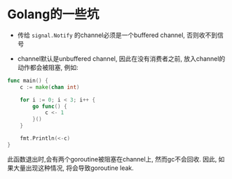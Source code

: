 # Golang的一些坑

- 传给 `signal.Notify` 的channel必须是一个buffered channel, 否则收不到信号

- channel默认是unbuffered channel, 因此在没有消费者之前, 放入channel的动作都会被阻塞, 例如:

```go
func main() {
    c := make(chan int)

    for i := 0; i < 3; i++ {
        go func() {
            c <- 1
        }()
    }

    fmt.Println(<-c)
}
```

此函数退出时,会有两个goroutine被阻塞在channel上, 然而gc不会回收. 因此, 如果大量出现这种情况, 将会导致goroutine leak.
